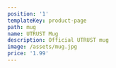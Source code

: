 ```yaml
---
position: '1'
templateKey: product-page
path: mug
name: UTRUST Mug
description: Official UTRUST mug
image: /assets/mug.jpg
price: '1.99'
---
```


